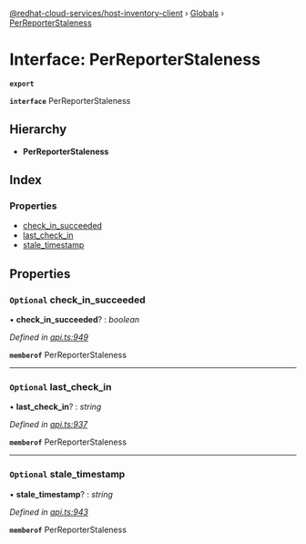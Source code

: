 [@redhat-cloud-services/host-inventory-client](../README.md) › [Globals](../globals.md) › [PerReporterStaleness](perreporterstaleness.md)

# Interface: PerReporterStaleness

**`export`** 

**`interface`** PerReporterStaleness

## Hierarchy

* **PerReporterStaleness**

## Index

### Properties

* [check_in_succeeded](perreporterstaleness.md#optional-check_in_succeeded)
* [last_check_in](perreporterstaleness.md#optional-last_check_in)
* [stale_timestamp](perreporterstaleness.md#optional-stale_timestamp)

## Properties

### `Optional` check_in_succeeded

• **check_in_succeeded**? : *boolean*

*Defined in [api.ts:949](https://github.com/RedHatInsights/javascript-clients/blob/master/packages/host-inventory/api.ts#L949)*

**`memberof`** PerReporterStaleness

___

### `Optional` last_check_in

• **last_check_in**? : *string*

*Defined in [api.ts:937](https://github.com/RedHatInsights/javascript-clients/blob/master/packages/host-inventory/api.ts#L937)*

**`memberof`** PerReporterStaleness

___

### `Optional` stale_timestamp

• **stale_timestamp**? : *string*

*Defined in [api.ts:943](https://github.com/RedHatInsights/javascript-clients/blob/master/packages/host-inventory/api.ts#L943)*

**`memberof`** PerReporterStaleness
